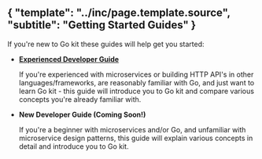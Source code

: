 {
    "template": "../inc/page.template.source",
    "subtitle": "Getting Started Guides"
}
---
If you're new to Go kit these guides will help get you started:

* **[Experienced Developer Guide](experienced-developers.html)**

    If you're experienced with microservices or building HTTP API's in other languages/frameworks,
    are reasonably familiar with Go, and just want to learn Go kit - this guide will introduce you
    to Go kit and compare various concepts you're already familiar with.

* **New Developer Guide (Coming Soon!)**

    If you're a beginner with microservices and/or Go, and unfamiliar with microservice design patterns,
    this guide will explain various concepts in detail and introduce you to Go kit.

